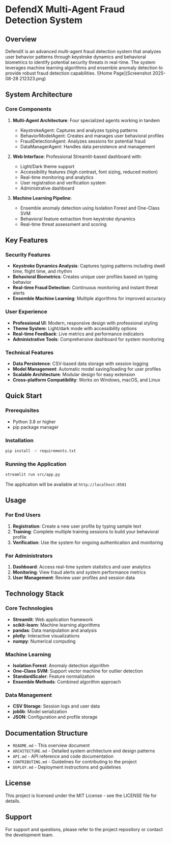 # DefendX Multi-Agent Fraud Detection System

## Overview

DefendX is an advanced multi-agent fraud detection system that analyzes user behavior patterns through keystroke dynamics and behavioral biometrics to identify potential security threats in real-time. The system leverages machine learning algorithms and ensemble anomaly detection to provide robust fraud detection capabilities.
![Home Page](Screenshot 2025-08-28 212323.png)

## System Architecture

### Core Components

1. **Multi-Agent Architecture**: Four specialized agents working in tandem
   - KeystrokeAgent: Captures and analyzes typing patterns
   - BehaviorModelAgent: Creates and manages user behavioral profiles
   - FraudDetectionAgent: Analyzes sessions for potential fraud
   - DataManagerAgent: Handles data persistence and management

2. **Web Interface**: Professional Streamlit-based dashboard with:
   - Light/Dark theme support
   - Accessibility features (high contrast, font sizing, reduced motion)
   - Real-time monitoring and analytics
   - User registration and verification system
   - Administrative dashboard

3. **Machine Learning Pipeline**:
   - Ensemble anomaly detection using Isolation Forest and One-Class SVM
   - Behavioral feature extraction from keystroke dynamics
   - Real-time threat assessment and scoring

## Key Features

### Security Features
- **Keystroke Dynamics Analysis**: Captures typing patterns including dwell time, flight time, and rhythm
- **Behavioral Biometrics**: Creates unique user profiles based on typing behavior
- **Real-time Fraud Detection**: Continuous monitoring and instant threat alerts
- **Ensemble Machine Learning**: Multiple algorithms for improved accuracy

### User Experience
- **Professional UI**: Modern, responsive design with professional styling
- **Theme System**: Light/dark mode with accessibility options
- **Real-time Feedback**: Live metrics and performance indicators
- **Administrative Tools**: Comprehensive dashboard for system monitoring

### Technical Features
- **Data Persistence**: CSV-based data storage with session logging
- **Model Management**: Automatic model saving/loading for user profiles
- **Scalable Architecture**: Modular design for easy extension
- **Cross-platform Compatibility**: Works on Windows, macOS, and Linux

## Quick Start

### Prerequisites
- Python 3.8 or higher
- pip package manager

### Installation
```bash
pip install -r requirements.txt
```

### Running the Application
```bash
streamlit run src/app.py
```

The application will be available at `http://localhost:8501`

## Usage

### For End Users
1. **Registration**: Create a new user profile by typing sample text
2. **Training**: Complete multiple training sessions to build your behavioral profile
3. **Verification**: Use the system for ongoing authentication and monitoring

### For Administrators
1. **Dashboard**: Access real-time system statistics and user analytics
2. **Monitoring**: View fraud alerts and system performance metrics
3. **User Management**: Review user profiles and session data

## Technology Stack

### Core Technologies
- **Streamlit**: Web application framework
- **scikit-learn**: Machine learning algorithms
- **pandas**: Data manipulation and analysis
- **plotly**: Interactive visualizations
- **numpy**: Numerical computing

### Machine Learning
- **Isolation Forest**: Anomaly detection algorithm
- **One-Class SVM**: Support vector machine for outlier detection
- **StandardScaler**: Feature normalization
- **Ensemble Methods**: Combined algorithm approach

### Data Management
- **CSV Storage**: Session logs and user data
- **joblib**: Model serialization
- **JSON**: Configuration and profile storage

## Documentation Structure

- `README.md` - This overview document
- `ARCHITECTURE.md` - Detailed system architecture and design patterns
- `API.md` - API reference and code documentation
- `CONTRIBUTING.md` - Guidelines for contributing to the project
- `DEPLOY.md` - Deployment instructions and guidelines

## License

This project is licensed under the MIT License - see the LICENSE file for details.

## Support

For support and questions, please refer to the project repository or contact the development team.
